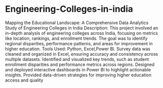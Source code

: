 # Engineering-Colleges-in-india
Mapping the Educational Landscape: A Comprehensive Data Analytics Study of Engineering Colleges in India
 Description: This project involved an in-depth analysis of engineering colleges across India, focusing on metrics like
 location, rankings, and enrollment trends. The goal was to identify regional disparities, performance patterns, and areas
 for improvement in higher education.
 Tools Used: Python, Excel,Power BI.
 Survey data was cleaned and organized in Excel, ensuring accuracy and consistency across multiple datasets.
 Identified and visualized key trends, such as student enrollment disparities and performance metrics across regions.
 Designed and deployed interactive dashboards in Power BI to highlight actionable insights.
 Provided data-driven strategies for improving higher education access and quality
